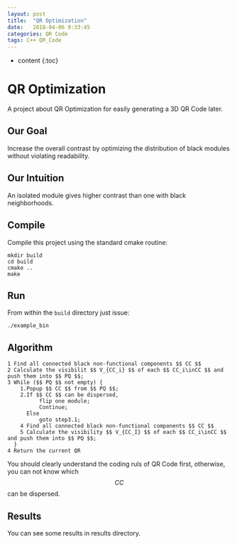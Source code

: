 ```yaml
---
layout: post
title:  "QR Optimization"
date:   2018-04-06 9:33:45
categories: QR Code
tags: C++ QR_Code
---
```


* content
{:toc}

# QR Optimization

A project about QR Optimization for easily generating a 3D QR Code later.

## Our Goal

Increase the overall contrast by optimizing the distribution of black modules without violating readability.

## Our Intuition

An isolated module gives higher contrast than one with black neighborhoods.

## Compile

Compile this project using the standard cmake routine:

```
mkdir build
cd build
cmake ..
make
```

## Run

From within the `build` directory just issue:

```
./example_bin
```

## Algorithm

```
1 Find all connected black non-functional components $$ CC $$
2 Calculate the visibilit $$ V_{CC_i} $$ of each $$ CC_i\inCC $$ and push them into $$ PQ $$;
3 While ($$ PQ $$ not empty) {
	1.Popup $$ CC $$ from $$ PQ $$;
	2.If $$ CC $$ can be dispersed, 
		  flip one module;
		  Continue;
	  Else
		  goto step3.1;
	4 Find all connected black non-functional components $$ CC $$
	5 Calculate the visibility $$ V_{CC_I} $$ of each $$ CC_i\inCC $$ and push them into $$ PQ $$;
  }
4 Return the current QR

```

You should clearly understand the coding ruls of QR Code first, otherwise, you can not know which $$ CC $$ can be dispersed.

## Results

You can see some results in results directory.  